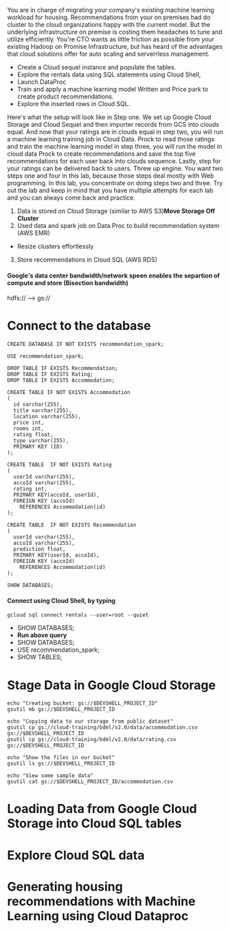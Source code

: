 You are in charge of migrating your company's existing machine learning workload for housing. Recommendations from your on premises had do cluster to the cloud organizations happy with the current model. But the underlying infrastructure on premise is costing them headaches to tune and utilize efficiently. You're CTO wants as little friction as possible from your existing Hadoop on Promise Infrastructure, but has heard of the advantages that cloud solutions offer for auto scaling and serverrless management. 

- Create a Cloud sequel instance and populate the tables. 
- Explore the rentals data using SQL statements using Cloud Shell, 
- Launch DataProc 
- Train and apply a machine learning model Written and Price park to create product recommendations. 
- Explore the inserted rows in Cloud SQL.

Here's what the setup will look like in Step one. We set up Google Cloud Storage and Cloud Sequel and then importer records from GCS into clouds equal. And now that your ratings are in clouds equal in step two, you will run a machine learning training job in Cloud Data. Prock to read those ratings and train the machine learning model in step three, you will run the model in cloud data Prock to create recommendations and save the top five recommendations for each user back into clouds sequence. Lastly, step for your ratings can be delivered back to users. Threw up engine. You want two steps one and four in this lab, because those steps deal mostly with Web programming. In this lab, you concentrate on doing steps two and three. Try out the lab and keep in mind that you have multiple attempts for each lab and you can always come back and practice.


1. Data is stored on Cloud Storage (similar to AWS S3)**Move Storage Off Cluster**
2. Used data and spark job on Data Proc to build recommendation system (AWS EMR) 
  - Resize clusters effortlessly
3. Store recommendations in Cloud SQL (AWS RDS)

#### Google's data center bandwidth/network speen enables the separtion of compute and store (Bisection bandwidth)
hdfs:// --> gs://

# Connect to the database
```
CREATE DATABASE IF NOT EXISTS recommendation_spark;

USE recommendation_spark;

DROP TABLE IF EXISTS Recommendation;
DROP TABLE IF EXISTS Rating;
DROP TABLE IF EXISTS Accommodation;

CREATE TABLE IF NOT EXISTS Accommodation
(
  id varchar(255),
  title varchar(255),
  location varchar(255),
  price int,
  rooms int,
  rating float,
  type varchar(255),
  PRIMARY KEY (ID)
);

CREATE TABLE  IF NOT EXISTS Rating
(
  userId varchar(255),
  accoId varchar(255),
  rating int,
  PRIMARY KEY(accoId, userId),
  FOREIGN KEY (accoId)
    REFERENCES Accommodation(id)
);

CREATE TABLE  IF NOT EXISTS Recommendation
(
  userId varchar(255),
  accoId varchar(255),
  prediction float,
  PRIMARY KEY(userId, accoId),
  FOREIGN KEY (accoId)
    REFERENCES Accommodation(id)
);

SHOW DATABASES;
```

#### Connect using Cloud Shell, by typing
```
gcloud sql connect rentals --user=root --quiet
```

- SHOW DATABASES;
- **Run above query**
- SHOW DATABASES;
- USE recommendation_spark;
- SHOW TABLES;

# Stage Data in Google Cloud Storage
```
echo "Creating bucket: gs://$DEVSHELL_PROJECT_ID"
gsutil mb gs://$DEVSHELL_PROJECT_ID

echo "Copying data to our storage from public dataset"
gsutil cp gs://cloud-training/bdml/v2.0/data/accommodation.csv gs://$DEVSHELL_PROJECT_ID
gsutil cp gs://cloud-training/bdml/v2.0/data/rating.csv gs://$DEVSHELL_PROJECT_ID

echo "Show the files in our bucket"
gsutil ls gs://$DEVSHELL_PROJECT_ID

echo "View some sample data"
gsutil cat gs://$DEVSHELL_PROJECT_ID/accommodation.csv
```

# Loading Data from Google Cloud Storage into Cloud SQL tables
# Explore Cloud SQL data
# Generating housing recommendations with Machine Learning using Cloud Dataproc
